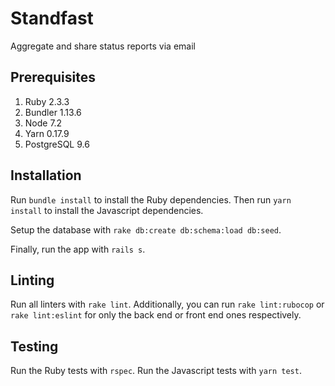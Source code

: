 # Standfast

Aggregate and share status reports via email

## Prerequisites

1. Ruby 2.3.3
2. Bundler 1.13.6
3. Node 7.2
4. Yarn 0.17.9
5. PostgreSQL 9.6

## Installation

Run `bundle install` to install the Ruby dependencies. Then run `yarn install` to install the Javascript dependencies.

Setup the database with `rake db:create db:schema:load db:seed`.

Finally, run the app with `rails s`.

## Linting

Run all linters with `rake lint`. Additionally, you can run `rake lint:rubocop` or `rake lint:eslint` for only the back end or front end ones respectively.

## Testing

Run the Ruby tests with `rspec`. Run the Javascript tests with `yarn test`.
